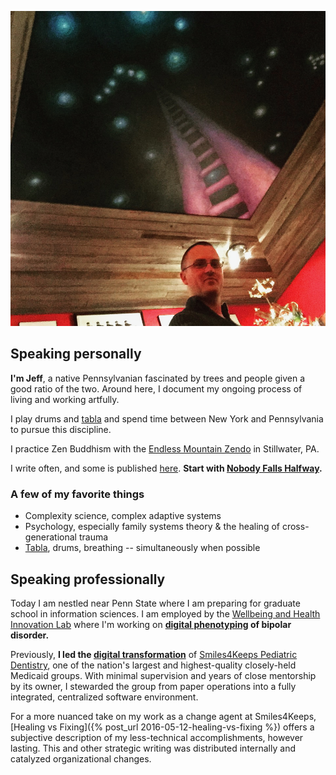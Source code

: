 ![Jim Lennox's painting in Hunlock Creek, PA](/assets/self.png)

## Speaking personally

**I'm Jeff**, a native Pennsylvanian fascinated by trees and people given a good ratio of the two. Around here, I document my ongoing process of living and working artfully.

I play drums and [tabla](/tabla/) and spend time between New York and Pennsylvania to pursue this discipline.

I practice Zen Buddhism with the [Endless Mountain Zendo](http://www.endlessmountainzendo.org) in Stillwater, PA.

I write often, and some is published [here](/archives). **Start with [Nobody Falls Halfway](/nobody-falls-halfway/).**

### A few of my favorite things

- Complexity science, complex adaptive systems
- Psychology, especially family systems theory & the healing of cross-generational trauma
- [Tabla](/tabla/), drums, breathing -- simultaneously when
possible


## Speaking professionally

Today I am nestled near Penn State where I am preparing for graduate school in information sciences. I am employed by the [Wellbeing and Health Innovation Lab](https://whilab.org) where I'm working on **[digital phenotyping](https://en.wikipedia.org/wiki/Digital_phenotyping) of bipolar disorder.**

Previously, **I led the [digital transformation](https://en.wikipedia.org/wiki/Digital_transformation)** of [Smiles4Keeps Pediatric Dentistry](https://www.smiles4keeps.com), one of the nation's largest and highest-quality closely-held Medicaid groups. With minimal supervision and years of close mentorship by its owner, I stewarded the group from paper operations into a fully integrated, centralized software environment.

For a more nuanced take on my work as a change agent at Smiles4Keeps, [Healing vs Fixing]({% post_url 2016-05-12-healing-vs-fixing %}) offers a subjective description of my less-technical accomplishments, however lasting. This and other strategic writing was distributed internally and catalyzed organizational changes.

<div class="recent-reads">
<script src="https://www.goodreads.com/review/grid_widget/7071685.Now%20reading?cover_size=medium&hide_link=true&hide_title=&num_books=7&order=a&shelf=currently-reading&sort=position&widget_id=1552764228" type="text/javascript" charset="utf-8"></script>
</div>
